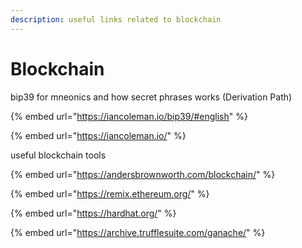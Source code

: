 ```yaml
---
description: useful links related to blockchain
---
```


# Blockchain

bip39 for mneonics and how secret phrases works (Derivation Path)

{% embed url="https://iancoleman.io/bip39/#english" %}

{% embed url="https://iancoleman.io/" %}

useful blockchain tools



{% embed url="https://andersbrownworth.com/blockchain/" %}

{% embed url="https://remix.ethereum.org/" %}

{% embed url="https://hardhat.org/" %}

{% embed url="https://archive.trufflesuite.com/ganache/" %}


